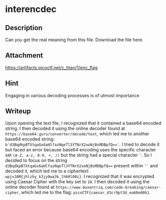 # interencdec

## Description
Can you get the real meaning from this file.
Download the file here.

## Attachment
https://artifacts.picoctf.net/c_titan/1/enc_flag

## Hint
Engaging in various decoding processes is of utmost importance

## Writeup
Upon opening the text file, I recognized that it contained a base64 encoded string.
I then decoded it using the online decoder found at `https://base64.guru/converter/decode/text`, which led me to another base64 encoded string: `b'd3BqdkpBTXtqaGx6aHlfazNqeTl3YTNrX2xoNjBsMDBpfQ=='`.
I tried to decode it but faced an error because base64 encoding uses the specific character set `(A-Z, a-z, 0-9, +, /)` but the string had a special character `'`.
So I decided to focus on the string `d3BqdkpBTXtqaGx6aHlfazNqeTl3YTNrX2xoNjBsMDBpfQ==` present within `''` and decoded it, which led me to a ciphertext: `wpjvJAM{jhlzhy_k3jy9wa3k_lh60l00i}`.
I recognized that it was encrypted using Caesar Cipher with the key set to `10`.
I then decoded it using the online decoder found at `https://www.boxentriq.com/code-breaking/caesar-cipher`, which led me to the flag: `picoCTF{caesar_d3cr9pt3d_ea60e00b}`.
